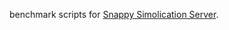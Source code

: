 benchmark scripts for
[Snappy Simolication Server](https://github.com/mozilla/Snappy-Symbolication-Server/).
